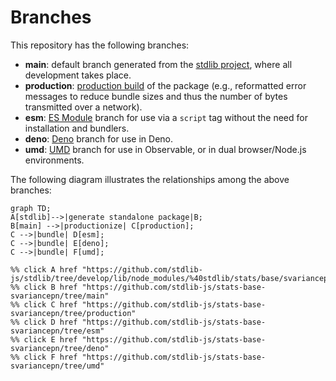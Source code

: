 <!--

@license Apache-2.0

Copyright (c) 2022 The Stdlib Authors.

Licensed under the Apache License, Version 2.0 (the "License");
you may not use this file except in compliance with the License.
You may obtain a copy of the License at

    http://www.apache.org/licenses/LICENSE-2.0

Unless required by applicable law or agreed to in writing, software
distributed under the License is distributed on an "AS IS" BASIS,
WITHOUT WARRANTIES OR CONDITIONS OF ANY KIND, either express or implied.
See the License for the specific language governing permissions and
limitations under the License.

-->

# Branches

This repository has the following branches:

-   **main**: default branch generated from the [stdlib project][stdlib-url], where all development takes place.
-   **production**: [production build][production-url] of the package (e.g., reformatted error messages to reduce bundle sizes and thus the number of bytes transmitted over a network).
-   **esm**: [ES Module][esm-url] branch for use via a `script` tag without the need for installation and bundlers.
-   **deno**: [Deno][deno-url] branch for use in Deno.
-   **umd**: [UMD][umd-url] branch for use in Observable, or in dual browser/Node.js environments.

The following diagram illustrates the relationships among the above branches:

```mermaid
graph TD;
A[stdlib]-->|generate standalone package|B;
B[main] -->|productionize| C[production];
C -->|bundle| D[esm];
C -->|bundle| E[deno];
C -->|bundle| F[umd];

%% click A href "https://github.com/stdlib-js/stdlib/tree/develop/lib/node_modules/%40stdlib/stats/base/svariancepn"
%% click B href "https://github.com/stdlib-js/stats-base-svariancepn/tree/main"
%% click C href "https://github.com/stdlib-js/stats-base-svariancepn/tree/production"
%% click D href "https://github.com/stdlib-js/stats-base-svariancepn/tree/esm"
%% click E href "https://github.com/stdlib-js/stats-base-svariancepn/tree/deno"
%% click F href "https://github.com/stdlib-js/stats-base-svariancepn/tree/umd"
```

[stdlib-url]: https://github.com/stdlib-js/stdlib/tree/develop/lib/node_modules/%40stdlib/stats/base/svariancepn
[production-url]: https://github.com/stdlib-js/stats-base-svariancepn/tree/production
[deno-url]: https://github.com/stdlib-js/stats-base-svariancepn/tree/deno
[umd-url]: https://github.com/stdlib-js/stats-base-svariancepn/tree/umd
[esm-url]: https://github.com/stdlib-js/stats-base-svariancepn/tree/esm
